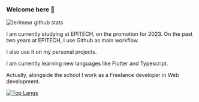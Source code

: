### Welcome here 👋
![lerimeur github stats](https://github-readme-stats.vercel.app/api?username=lerimeur&show_icons=true&theme=onedark)

I am currently studying at EPITECH, on the promotion for 2023.
On the past two years at EPITECH, I use Github as main workflow.

I also use it on my personal projects.

I am currently learning new languages like Flutter and Typescript.

Actually, alongside the school I work as a Freelance developer in Web development.
<!-- 
I am also available on [LinkedIn](https://www.linkedin.com/in/tomas-forne-cappeau/): [https://www.linkedin.com/in/tomas-forne-cappeau/](https://www.linkedin.com/in/tomas-forne-cappeau/)
 -->

[![Top Langs](https://github-readme-stats.vercel.app/api/top-langs/?username=lerimeur&layout=compact)](https://github.com/lerimeur/lerimeur)
